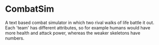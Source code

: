 # CombatSim
A text based combat simulator in which two rival walks of life battle it out. Each 'team' has different attributes, so for example humans would have more health and attack power, whereas the weaker skeletons have numbers.
